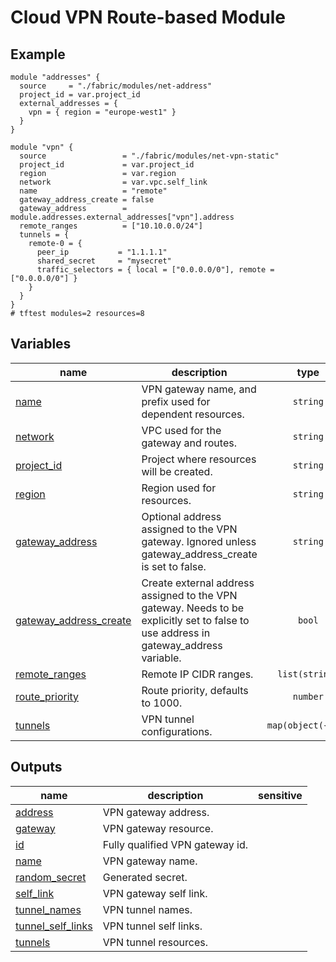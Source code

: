 # Cloud VPN Route-based Module

## Example

```hcl
module "addresses" {
  source     = "./fabric/modules/net-address"
  project_id = var.project_id
  external_addresses = {
    vpn = { region = "europe-west1" }
  }
}

module "vpn" {
  source                 = "./fabric/modules/net-vpn-static"
  project_id             = var.project_id
  region                 = var.region
  network                = var.vpc.self_link
  name                   = "remote"
  gateway_address_create = false
  gateway_address        = module.addresses.external_addresses["vpn"].address
  remote_ranges          = ["10.10.0.0/24"]
  tunnels = {
    remote-0 = {
      peer_ip           = "1.1.1.1"
      shared_secret     = "mysecret"
      traffic_selectors = { local = ["0.0.0.0/0"], remote = ["0.0.0.0/0"] }
    }
  }
}
# tftest modules=2 resources=8
```
<!-- BEGIN TFDOC -->

## Variables

| name | description | type | required | default |
|---|---|:---:|:---:|:---:|
| [name](variables.tf#L29) | VPN gateway name, and prefix used for dependent resources. | <code>string</code> | ✓ |  |
| [network](variables.tf#L34) | VPC used for the gateway and routes. | <code>string</code> | ✓ |  |
| [project_id](variables.tf#L39) | Project where resources will be created. | <code>string</code> | ✓ |  |
| [region](variables.tf#L44) | Region used for resources. | <code>string</code> | ✓ |  |
| [gateway_address](variables.tf#L17) | Optional address assigned to the VPN gateway. Ignored unless gateway_address_create is set to false. | <code>string</code> |  | <code>null</code> |
| [gateway_address_create](variables.tf#L23) | Create external address assigned to the VPN gateway. Needs to be explicitly set to false to use address in gateway_address variable. | <code>bool</code> |  | <code>true</code> |
| [remote_ranges](variables.tf#L49) | Remote IP CIDR ranges. | <code>list&#40;string&#41;</code> |  | <code>&#91;&#93;</code> |
| [route_priority](variables.tf#L56) | Route priority, defaults to 1000. | <code>number</code> |  | <code>1000</code> |
| [tunnels](variables.tf#L62) | VPN tunnel configurations. | <code title="map&#40;object&#40;&#123;&#10;  ike_version   &#61; optional&#40;number, 2&#41;&#10;  peer_ip       &#61; string&#10;  shared_secret &#61; optional&#40;string&#41;&#10;  traffic_selectors &#61; object&#40;&#123;&#10;    local  &#61; list&#40;string&#41;&#10;    remote &#61; list&#40;string&#41;&#10;  &#125;&#41;&#10;&#125;&#41;&#41;">map&#40;object&#40;&#123;&#8230;&#125;&#41;&#41;</code> |  | <code>&#123;&#125;</code> |

## Outputs

| name | description | sensitive |
|---|---|:---:|
| [address](outputs.tf#L17) | VPN gateway address. |  |
| [gateway](outputs.tf#L22) | VPN gateway resource. |  |
| [id](outputs.tf#L27) | Fully qualified VPN gateway id. |  |
| [name](outputs.tf#L32) | VPN gateway name. |  |
| [random_secret](outputs.tf#L37) | Generated secret. |  |
| [self_link](outputs.tf#L42) | VPN gateway self link. |  |
| [tunnel_names](outputs.tf#L47) | VPN tunnel names. |  |
| [tunnel_self_links](outputs.tf#L55) | VPN tunnel self links. |  |
| [tunnels](outputs.tf#L63) | VPN tunnel resources. |  |

<!-- END TFDOC -->
